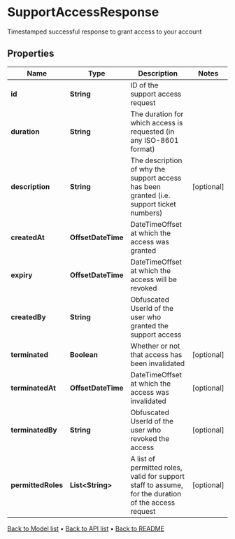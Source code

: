 

# SupportAccessResponse

Timestamped successful response to grant access to your account

## Properties

| Name | Type | Description | Notes |
|------------ | ------------- | ------------- | -------------|
|**id** | **String** | ID of the support access request |  |
|**duration** | **String** | The duration for which access is requested (in any ISO-8601 format) |  |
|**description** | **String** | The description of why the support access has been granted (i.e. support ticket numbers) |  [optional] |
|**createdAt** | **OffsetDateTime** | DateTimeOffset at which the access was granted |  |
|**expiry** | **OffsetDateTime** | DateTimeOffset at which the access will be revoked |  |
|**createdBy** | **String** | Obfuscated UserId of the user who granted the support access |  |
|**terminated** | **Boolean** | Whether or not that access has been invalidated |  [optional] |
|**terminatedAt** | **OffsetDateTime** | DateTimeOffset at which the access was invalidated |  [optional] |
|**terminatedBy** | **String** | Obfuscated UserId of the user who revoked the access |  [optional] |
|**permittedRoles** | **List&lt;String&gt;** | A list of permitted roles, valid for support staff to assume, for the duration of the access request |  [optional] |



[Back to Model list](../README.md#documentation-for-models) &#8226; [Back to API list](../README.md#documentation-for-api-endpoints) &#8226; [Back to README](../README.md)


